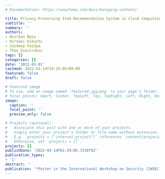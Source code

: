 ```yaml
---
# Documentation: https://wowchemy.com/docs/managing-content/

title: Privacy-Preserving Item Recommendation System in Cloud Computing
subtitle: ''
summary: ''
authors:
- Anirban Basu
- Hiroaki Kikuchi
- Jaideep Vaidya
- Theo Dimitrakos
tags: []
categories: []
date: '2011-01-01'
lastmod: 2022-03-14T10:29:05+09:00
featured: false
draft: false

# Featured image
# To use, add an image named `featured.jpg/png` to your page's folder.
# Focal points: Smart, Center, TopLeft, Top, TopRight, Left, Right, BottomLeft, Bottom, BottomRight.
image:
  caption: ''
  focal_point: ''
  preview_only: false

# Projects (optional).
#   Associate this post with one or more of your projects.
#   Simply enter your project's folder or file name without extension.
#   E.g. `projects = ["internal-project"]` references `content/project/deep-learning/index.md`.
#   Otherwise, set `projects = []`.
projects: []
publishDate: '2022-03-14T01:29:05.733879Z'
publication_types:
- '1'
abstract: ''
publication: '*Poster in the International Workshop on Security (IWSEC)*'
---
```

